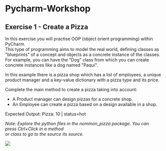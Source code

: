 # Pycharm-Workshop

## Exercise 1 - Create a Pizza

In this exercise you will practise OOP (object orient programming) within PyCharm.  
This type of programming aims to model the real world, defining classes as "blueprints"
of a concept and objects as a concrete instance of the classes. 
For example, you can have the "Dog" class from which you can create concrete instances
like a dog named "Paqui".

In this example there is a pizza shop which has a list of employees, a unique product manager and a 
key-value dictionary with a pizza type and its price.

Complete the main method to create a pizza taking into account:  
  * A Product manager can design pizzas for a concrete shop.
  * An Employee can create a pizza based on a design available in a shop.

Expected Output: Pizza: 10 | status=hot 

_Note: Explore the python files in the nommon_pizza package. You can press Ctrl+Click in a method  
or class to go to the source its source._

![](https://napolicartagena.com/wp-content/uploads/2022/01/La-Pizza-Hawaiana-de-Canada.jpg)